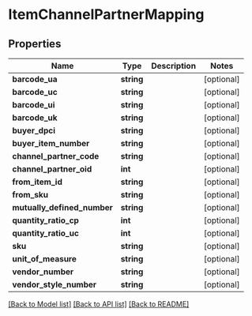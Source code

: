 # ItemChannelPartnerMapping

## Properties
Name | Type | Description | Notes
------------ | ------------- | ------------- | -------------
**barcode_ua** | **string** |  | [optional] 
**barcode_uc** | **string** |  | [optional] 
**barcode_ui** | **string** |  | [optional] 
**barcode_uk** | **string** |  | [optional] 
**buyer_dpci** | **string** |  | [optional] 
**buyer_item_number** | **string** |  | [optional] 
**channel_partner_code** | **string** |  | [optional] 
**channel_partner_oid** | **int** |  | [optional] 
**from_item_id** | **string** |  | [optional] 
**from_sku** | **string** |  | [optional] 
**mutually_defined_number** | **string** |  | [optional] 
**quantity_ratio_cp** | **int** |  | [optional] 
**quantity_ratio_uc** | **int** |  | [optional] 
**sku** | **string** |  | [optional] 
**unit_of_measure** | **string** |  | [optional] 
**vendor_number** | **string** |  | [optional] 
**vendor_style_number** | **string** |  | [optional] 

[[Back to Model list]](../README.md#documentation-for-models) [[Back to API list]](../README.md#documentation-for-api-endpoints) [[Back to README]](../README.md)


